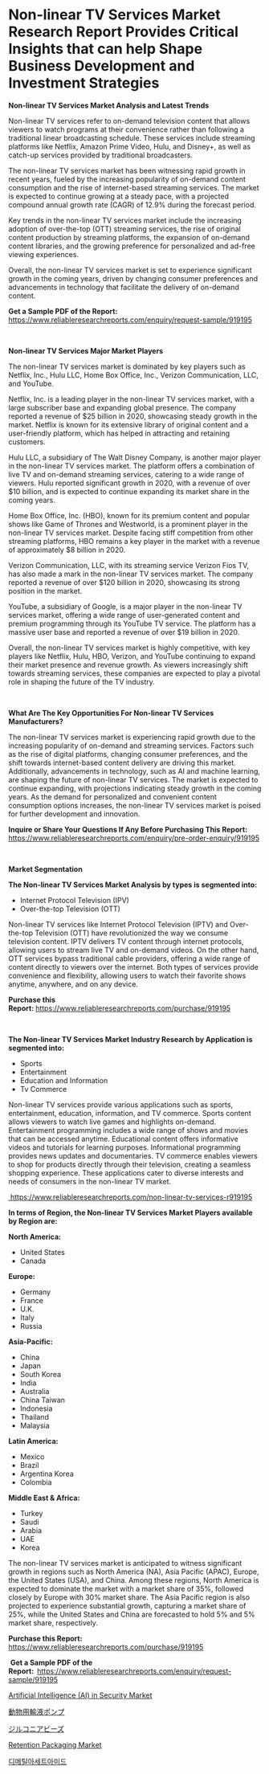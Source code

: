 <p><h1>Non-linear TV Services Market Research Report Provides Critical Insights that can help Shape Business Development and Investment Strategies</h1></p><p><strong>Non-linear TV Services Market Analysis and Latest Trends</strong></p>
<p><p>Non-linear TV services refer to on-demand television content that allows viewers to watch programs at their convenience rather than following a traditional linear broadcasting schedule. These services include streaming platforms like Netflix, Amazon Prime Video, Hulu, and Disney+, as well as catch-up services provided by traditional broadcasters.</p><p>The non-linear TV services market has been witnessing rapid growth in recent years, fueled by the increasing popularity of on-demand content consumption and the rise of internet-based streaming services. The market is expected to continue growing at a steady pace, with a projected compound annual growth rate (CAGR) of 12.9% during the forecast period.</p><p>Key trends in the non-linear TV services market include the increasing adoption of over-the-top (OTT) streaming services, the rise of original content production by streaming platforms, the expansion of on-demand content libraries, and the growing preference for personalized and ad-free viewing experiences.</p><p>Overall, the non-linear TV services market is set to experience significant growth in the coming years, driven by changing consumer preferences and advancements in technology that facilitate the delivery of on-demand content.</p></p>
<p><strong>Get a Sample PDF of the Report:&nbsp;</strong> <a href="https://www.reliableresearchreports.com/enquiry/request-sample/919195">https://www.reliableresearchreports.com/enquiry/request-sample/919195</a></p>
<p>&nbsp;</p>
<p><strong>Non-linear TV Services Major Market Players</strong></p>
<p><p>The non-linear TV services market is dominated by key players such as Netflix, Inc., Hulu LLC, Home Box Office, Inc., Verizon Communication, LLC, and YouTube.</p><p>Netflix, Inc. is a leading player in the non-linear TV services market, with a large subscriber base and expanding global presence. The company reported a revenue of $25 billion in 2020, showcasing steady growth in the market. Netflix is known for its extensive library of original content and a user-friendly platform, which has helped in attracting and retaining customers.</p><p>Hulu LLC, a subsidiary of The Walt Disney Company, is another major player in the non-linear TV services market. The platform offers a combination of live TV and on-demand streaming services, catering to a wide range of viewers. Hulu reported significant growth in 2020, with a revenue of over $10 billion, and is expected to continue expanding its market share in the coming years.</p><p>Home Box Office, Inc. (HBO), known for its premium content and popular shows like Game of Thrones and Westworld, is a prominent player in the non-linear TV services market. Despite facing stiff competition from other streaming platforms, HBO remains a key player in the market with a revenue of approximately $8 billion in 2020.</p><p>Verizon Communication, LLC, with its streaming service Verizon Fios TV, has also made a mark in the non-linear TV services market. The company reported a revenue of over $120 billion in 2020, showcasing its strong position in the market.</p><p>YouTube, a subsidiary of Google, is a major player in the non-linear TV services market, offering a wide range of user-generated content and premium programming through its YouTube TV service. The platform has a massive user base and reported a revenue of over $19 billion in 2020.</p><p>Overall, the non-linear TV services market is highly competitive, with key players like Netflix, Hulu, HBO, Verizon, and YouTube continuing to expand their market presence and revenue growth. As viewers increasingly shift towards streaming services, these companies are expected to play a pivotal role in shaping the future of the TV industry.</p></p>
<p>&nbsp;</p>
<p><strong>What Are The Key Opportunities For Non-linear TV Services Manufacturers?</strong></p>
<p><p>The non-linear TV services market is experiencing rapid growth due to the increasing popularity of on-demand and streaming services. Factors such as the rise of digital platforms, changing consumer preferences, and the shift towards internet-based content delivery are driving this market. Additionally, advancements in technology, such as AI and machine learning, are shaping the future of non-linear TV services. The market is expected to continue expanding, with projections indicating steady growth in the coming years. As the demand for personalized and convenient content consumption options increases, the non-linear TV services market is poised for further development and innovation.</p></p>
<p><strong>Inquire or Share Your Questions If Any Before Purchasing This Report:</strong> <a href="https://www.reliableresearchreports.com/enquiry/pre-order-enquiry/919195">https://www.reliableresearchreports.com/enquiry/pre-order-enquiry/919195</a></p>
<p>&nbsp;</p>
<p><strong>Market Segmentation</strong></p>
<p><strong>The Non-linear TV Services Market Analysis by types is segmented into:</strong></p>
<p><ul><li>Internet Protocol Television (IPV)</li><li>Over-the-top Television (OTT)</li></ul></p>
<p><p>Non-linear TV services like Internet Protocol Television (IPTV) and Over-the-top Television (OTT) have revolutionized the way we consume television content. IPTV delivers TV content through internet protocols, allowing users to stream live TV and on-demand videos. On the other hand, OTT services bypass traditional cable providers, offering a wide range of content directly to viewers over the internet. Both types of services provide convenience and flexibility, allowing users to watch their favorite shows anytime, anywhere, and on any device.</p></p>
<p><strong>Purchase this Report:&nbsp;</strong><a href="https://www.reliableresearchreports.com/purchase/919195">https://www.reliableresearchreports.com/purchase/919195</a></p>
<p>&nbsp;</p>
<p><strong>The Non-linear TV Services Market Industry Research by Application is segmented into:</strong></p>
<p><ul><li>Sports</li><li>Entertainment</li><li>Education and Information</li><li>Tv Commerce</li></ul></p>
<p><p>Non-linear TV services provide various applications such as sports, entertainment, education, information, and TV commerce. Sports content allows viewers to watch live games and highlights on-demand. Entertainment programming includes a wide range of shows and movies that can be accessed anytime. Educational content offers informative videos and tutorials for learning purposes. Informational programming provides news updates and documentaries. TV commerce enables viewers to shop for products directly through their television, creating a seamless shopping experience. These applications cater to diverse interests and needs of consumers in the non-linear TV market.</p></p>
<p><a href="https://www.reliableresearchreports.com/non-linear-tv-services-r919195">&nbsp;https://www.reliableresearchreports.com/non-linear-tv-services-r919195</a></p>
<p><strong>In terms of Region, the Non-linear TV Services Market Players available by Region are:</strong></p>
<p>
    <p> <strong> North America: </strong>
        <ul>
            <li>United States</li>
            <li>Canada</li>
        </ul>
        </p> 
    <p> <strong> Europe: </strong>
        <ul>
            <li>Germany</li>
            <li>France</li>
            <li>U.K.</li>
            <li>Italy</li>
            <li>Russia</li>
        </ul>
        </p> 
    <p> <strong> Asia-Pacific: </strong>
        <ul>
            <li>China</li>
            <li>Japan</li>
            <li>South Korea</li>
            <li>India</li>
            <li>Australia</li>
            <li>China Taiwan</li>
            <li>Indonesia</li>
            <li>Thailand</li>
            <li>Malaysia</li>
        </ul>
        </p> 
    <p> <strong> Latin America: </strong>
        <ul>
            <li>Mexico</li>
            <li>Brazil</li>
            <li>Argentina Korea</li>
            <li>Colombia</li>
        </ul>
        </p> 
    <p> <strong> Middle East & Africa: </strong>
        <ul>
            <li>Turkey</li>
            <li>Saudi</li>
            <li>Arabia</li>
            <li>UAE</li>
            <li>Korea</li>
        </ul>
    </p>
    </p>
<p><p>The non-linear TV services market is anticipated to witness significant growth in regions such as North America (NA), Asia Pacific (APAC), Europe, the United States (USA), and China. Among these regions, North America is expected to dominate the market with a market share of 35%, followed closely by Europe with 30% market share. The Asia Pacific region is also projected to experience substantial growth, capturing a market share of 25%, while the United States and China are forecasted to hold 5% and 5% market share, respectively.</p></p>
<p><strong>Purchase this Report: </strong><a href="https://www.reliableresearchreports.com/purchase/919195">https://www.reliableresearchreports.com/purchase/919195</a></p>
<p>&nbsp;<strong>Get a Sample PDF of the Report:&nbsp;&nbsp;</strong><a href="https://www.reliableresearchreports.com/enquiry/request-sample/919195">https://www.reliableresearchreports.com/enquiry/request-sample/919195</a></p>
<p><strong></strong></p>
<p><p><a href="https://github.com/maudAbbott7/Market-Research-Report-List-1/blob/main/artificial-intelligence-ai-in-security-market.md">Artificial Intelligence (AI) in Security Market</a></p><p><a href="https://medium.com/@lewisbechtelar1964/%E5%8B%95%E7%89%A9%E7%94%A8%E3%82%A4%E3%83%B3%E3%83%95%E3%83%A5%E3%83%BC%E3%82%B8%E3%83%A7%E3%83%B3%E3%83%9D%E3%83%B3%E3%83%97%E5%B8%82%E5%A0%B4%E3%81%AE%E5%88%86%E6%9E%90-2024%E5%B9%B4%E3%81%8B%E3%82%892031%E5%B9%B4%E3%81%BE%E3%81%A7%E3%81%AE%E3%82%B0%E3%83%AD%E3%83%BC%E3%83%90%E3%83%AB%E7%94%A3%E6%A5%AD%E5%B1%95%E6%9C%9B%E3%81%A8%E4%BA%88%E6%B8%AC-fe5fb614c775">動物用輸液ポンプ</a></p><p><a href="https://medium.com/@camilcosta76856/%E3%82%B8%E3%83%AB%E3%82%B3%E3%83%8B%E3%82%A2%E3%83%93%E3%83%BC%E3%82%BA%E5%B8%82%E5%A0%B4%E8%AA%BF%E6%9F%BB%E3%83%AC%E3%83%9D%E3%83%BC%E3%83%88-%E3%81%9D%E3%81%AE%E6%AD%B4%E5%8F%B2%E3%81%A82031%E5%B9%B4%E3%81%BE%E3%81%A7%E3%81%AE%E4%BA%88%E6%B8%AC-fe3f72a2517a">ジルコニアビーズ</a></p><p><a href="https://www.linkedin.com/pulse/retention-packaging-market-size-trends-complete-industry-overview-3jbze">Retention Packaging Market</a></p><p><a href="https://medium.com/@angelardelean202220221/%EB%94%94%EB%A9%94%ED%8B%B8%EC%95%84%EC%84%B8%ED%8A%B8%EC%95%84%EB%A7%88%EC%9D%B4%EB%93%9C-%EC%8B%9C%EC%9E%A5-%EB%B6%84%EC%84%9D-%EC%97%B0%ED%8F%89%EA%B7%A0-%EC%84%B1%EC%9E%A5%EB%A5%A0-%EC%8B%9C%EC%9E%A5-%EC%84%B8%EB%B6%84%ED%99%94-%EB%B0%8F-%EA%B8%80%EB%A1%9C%EB%B2%8C-%EC%82%B0%EC%97%85-%EA%B0%9C%EC%9A%94-2c0a6cde581c">디메틸아세트아미드</a></p></p>